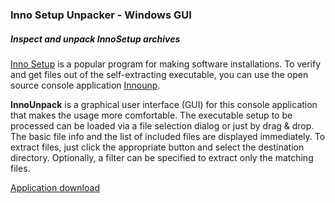 ### Inno Setup Unpacker - Windows GUI

##### Inspect and unpack InnoSetup archives

[Inno Setup](http://www.jrsoftware.org/isinfo.php") is a popular program
for making software installations. To verify and get files out of the self-extracting 
executable, you can use the open source console application
[Innounp](http://sourceforge.net/projects/innounp).

**InnoUnpack** is a graphical user interface (GUI) for this console application
that makes the usage more comfortable.
The executable setup to be processed can be loaded via a file selection dialog or 
just by drag & drop. The basic file info and the list of included files are displayed 
immediately. To extract files, just click the appropriate button and select
the destination directory. Optionally, a filter can be specified
to extract only the matching files.

[Application download](https://www.rathlev-home.de/index-e.html?home-e.html#unpack)
